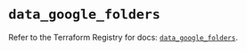 # `data_google_folders`

Refer to the Terraform Registry for docs: [`data_google_folders`](https://registry.terraform.io/providers/hashicorp/google-beta/6.6.0/docs/data-sources/google_folders).
